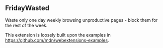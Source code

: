 ## FridayWasted
Waste only one day weekly browsing unproductive pages - block them for the rest of the week.

This extension is loosely built upon the examples in https://github.com/mdn/webextensions-examples.